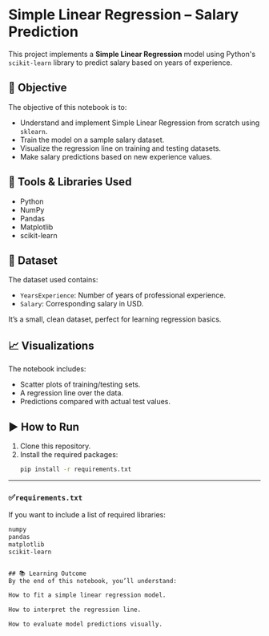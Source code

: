 # Simple Linear Regression – Salary Prediction

This project implements a **Simple Linear Regression** model using Python's `scikit-learn` library to predict salary based on years of experience.

## 📌 Objective

The objective of this notebook is to:
- Understand and implement Simple Linear Regression from scratch using `sklearn`.
- Train the model on a sample salary dataset.
- Visualize the regression line on training and testing datasets.
- Make salary predictions based on new experience values.

## 🔧 Tools & Libraries Used

- Python
- NumPy
- Pandas
- Matplotlib
- scikit-learn

## 🧪 Dataset

The dataset used contains:
- `YearsExperience`: Number of years of professional experience.
- `Salary`: Corresponding salary in USD.

It’s a small, clean dataset, perfect for learning regression basics.

## 📈 Visualizations

The notebook includes:
- Scatter plots of training/testing sets.
- A regression line over the data.
- Predictions compared with actual test values.

## ▶️ How to Run

1. Clone this repository.
2. Install the required packages:
   ```bash
   pip install -r requirements.txt


---

### ✅**`requirements.txt`**
If you want to include a list of required libraries:

```txt
numpy
pandas
matplotlib
scikit-learn


## 📚 Learning Outcome
By the end of this notebook, you’ll understand:

How to fit a simple linear regression model.

How to interpret the regression line.

How to evaluate model predictions visually.



